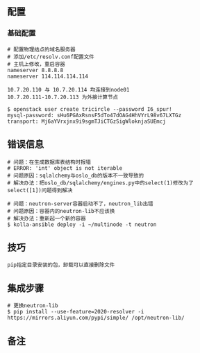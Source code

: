 ## 配置
### 基础配置
```shell
# 配置物理结点的域名服务器
# 添加/etc/resolv.conf配置文件
# 主机上修改，重启容器
nameserver 8.8.8.8
nameserver 114.114.114.114
```


```
10.7.20.110 与 10.7.20.114 均连接到node01
10.7.20.111-10.7.20.113 为外接计算节点
```


```shell
$ openstack user create tricircle --password I6_spur!
mysql-password: sHu6PGAxRsnsF5dTo47dOAG4HhVYrL98v67LXTGz
transport: Mj6aYVrxjnx9i9sgmTJiCTGzSigWloknjaSUEmcj
```



## 错误信息
```shell
# 问题：在生成数据库表结构时报错
# ERROR: 'int' object is not iterable
# 问题原因：sqlalchemy与oslo_db的版本不一致导致的
# 解决办法：把oslo_db/sqlalchemy/engines.py中的select(1)修改为了select([1])问题得到解决
```

```shell
# 问题：neutron-server容器启动不了，neutron_lib出错
# 问题原因：容器内的neutron-lib不应该换
# 解决办法：重新起一个新的容器
$ kolla-ansible deploy -i ~/multinode -t neutron
```


## 技巧
```
pip指定目录安装的包，卸载可以直接删除文件
```

## 集成步骤
```shell
# 更换neutron-lib
$ pip install --use-feature=2020-resolver -i https://mirrors.aliyun.com/pypi/simple/ /opt/neutron-lib/
```








## 备注

